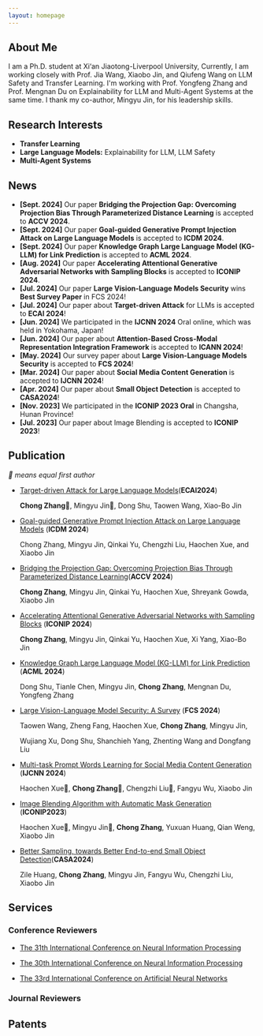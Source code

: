 ```yaml
---
layout: homepage
---
```


## About Me

I am a Ph.D. student at Xi‘an Jiaotong-Liverpool University, Currently, I am working closely with Prof. Jia Wang, Xiaobo Jin, and Qiufeng Wang on LLM Safety and Transfer Learning. I'm working with Prof. Yongfeng Zhang and Prof. Mengnan Du on Explainability for LLM and Multi-Agent Systems at the same time. I thank my co-author, Mingyu Jin, for his leadership skills.

## Research Interests

- **Transfer Learning** 
- **Large Language Models:** Explainability for LLM, LLM Safety
- **Multi-Agent Systems**

## News
- **[Sept. 2024]** Our paper **Bridging the Projection Gap: Overcoming Projection Bias Through Parameterized Distance Learning** is accepted to **ACCV 2024**.
- **[Sept. 2024]** Our paper **Goal-guided Generative Prompt Injection Attack on Large Language Models** is accepted to **ICDM 2024**.
- **[Sept. 2024]** Our paper **Knowledge Graph Large Language Model (KG-LLM) for Link Prediction** is accepted to **ACML 2024**.
- **[Aug. 2024]** Our paper **Accelerating Attentional Generative Adversarial Networks with Sampling Blocks**
  is accepted to **ICONIP 2024**.
- **[Jul. 2024]** Our paper **Large Vision-Language Models Security** wins **Best Survey Paper** in FCS 2024!
- **[Jul. 2024]** Our paper about **Target-driven Attack** for LLMs is accepted to **ECAI 2024**!
- **[Jun. 2024]** We participated in the **IJCNN 2024** Oral online, which was held in Yokohama, Japan!
- **[Jun. 2024]** Our paper about **Attention-Based Cross-Modal Representation Integration Framework** is accepted to **ICANN 2024**!
- **[May. 2024]** Our survey paper about **Large Vision-Language Models Security** is accepted to **FCS 2024**!
- **[Mar. 2024]** Our paper about **Social Media Content Generation** is accepted to **IJCNN 2024**!
- **[Apr. 2024]** Our paper about **Small Object Detection** is accepted to **CASA2024**!
- **[Nov. 2023]** We participated in the **ICONIP 2023 Oral** in Changsha, Hunan Province!
- **[Jul. 2023]** Our paper about Image Blending is accepted to **ICONIP 2023**!

## Publication
*🌟 means equal first author*
- [Target-driven Attack for Large Language Models]()(**ECAI2024**)

  **Chong Zhang**🌟, Mingyu Jin🌟, Dong Shu, Taowen Wang, Xiao-Bo Jin
  
- [Goal-guided Generative Prompt Injection Attack on Large Language Models]() (**ICDM 2024**)

  Chong Zhang, Mingyu Jin, Qinkai Yu, Chengzhi Liu, Haochen Xue, and Xiaobo Jin
  
- [Bridging the Projection Gap: Overcoming Projection Bias Through Parameterized Distance Learning]()(**ACCV 2024**)

  **Chong Zhang**, Mingyu Jin, Qinkai Yu, Haochen Xue, Shreyank Gowda, Xiaobo Jin
    
- [Accelerating Attentional Generative Adversarial Networks with Sampling Blocks]() (**ICONIP 2024**)

  **Chong Zhang**, Mingyu Jin, Qinkai Yu, Haochen Xue, Xi Yang, Xiao-Bo Jin

- [Knowledge Graph Large Language Model (KG-LLM) for Link Prediction]() (**ACML 2024**)
  
  Dong Shu, Tianle Chen, Mingyu Jin, **Chong Zhang**, Mengnan Du, Yongfeng Zhang

- [Large Vision-Language Model Security: A Survey]() (**FCS 2024**) 

  Taowen Wang, Zheng Fang, Haochen Xue, **Chong Zhang**, Mingyu Jin,
  
  Wujiang Xu, Dong Shu, Shanchieh Yang, Zhenting Wang and Dongfang Liu

- [Multi-task Prompt Words Learning for Social Media Content Generation](https://www.researchgate.net/profile/Chong-Zhang-93/publication/378969295_Multi-task_Prompt_Words_Learning_for_Social_Media_Content_Generation/links/65f416921f0aec67e2900682/Multi-task-Prompt-Words-Learning-for-Social-Media-Content-Generation.pdf) (**IJCNN 2024**)

  Haochen Xue🌟, **Chong Zhang**🌟, Chengzhi Liu🌟, Fangyu Wu, Xiaobo Jin

- [Image Blending Algorithm with Automatic Mask Generation](https://www.researchgate.net/profile/Chong-Zhang-93/publication/375923085_Image_Blending_Algorithm_with_Automatic_Mask_Generation/links/6573e7b6fc4b416622ac6ebc/Image-Blending-Algorithm-with-Automatic-Mask-Generation.pdf) (**ICONIP2023**)

  Haochen Xue🌟, Mingyu Jin🌟, **Chong Zhang**, Yuxuan Huang, Qian Weng, Xiaobo Jin

- [Better Sampling, towards Better End-to-end Small Object Detection](https://www.researchgate.net/profile/Chong-Zhang-93/publication/380637118_Better_Sampling_towards_Better_End-to-end_Small_Object_Detection/links/6646e0510b0d2845743b8983/Better-Sampling-towards-Better-End-to-end-Small-Object-Detection.pdf)(**CASA2024**)

  Zile Huang, **Chong Zhang**, Mingyu Jin, Fangyu Wu, Chengzhi Liu, Xiaobo Jin
## Services

### Conference Reviewers
- [The 31th International Conference on Neural Information Processing](https://iconip2024.org/)
  
- [The 30th International Conference on Neural Information Processing](http://iconip2023.org/) 

- [The 33rd International Conference on Artificial Neural Networks](https://e-nns.org/icann2024/)
### Journal Reviewers


## Patents
